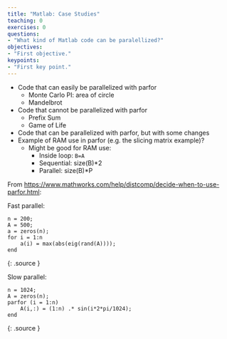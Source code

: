 ```yaml
---
title: "Matlab: Case Studies"
teaching: 0
exercises: 0
questions:
- "What kind of Matlab code can be paralellized?"
objectives:
- "First objective."
keypoints:
- "First key point."
---
```


 * Code that can easily be parallelized with parfor
   * Monte Carlo PI: area of circle
   * Mandelbrot
 * Code that cannot be parallelized with parfor
     * Prefix Sum
     * Game of Life
 * Code that can be parallelized with parfor, but with some changes
 * Example of RAM use in parfor (e.g. the slicing matrix example)?
     * Might be good for RAM use:
         * Inside loop: `B=A`
         * Sequential: size(B)*2
         * Parallel: size(B)*P

From https://www.mathworks.com/help/distcomp/decide-when-to-use-parfor.html:

Fast parallel:
~~~
n = 200;
A = 500;
a = zeros(n);
for i = 1:n
    a(i) = max(abs(eig(rand(A))));
end
~~~
{: .source }

Slow parallel:
~~~
n = 1024;
A = zeros(n);
parfor (i = 1:n)
    A(i,:) = (1:n) .* sin(i*2*pi/1024);
end
~~~
{: .source }
